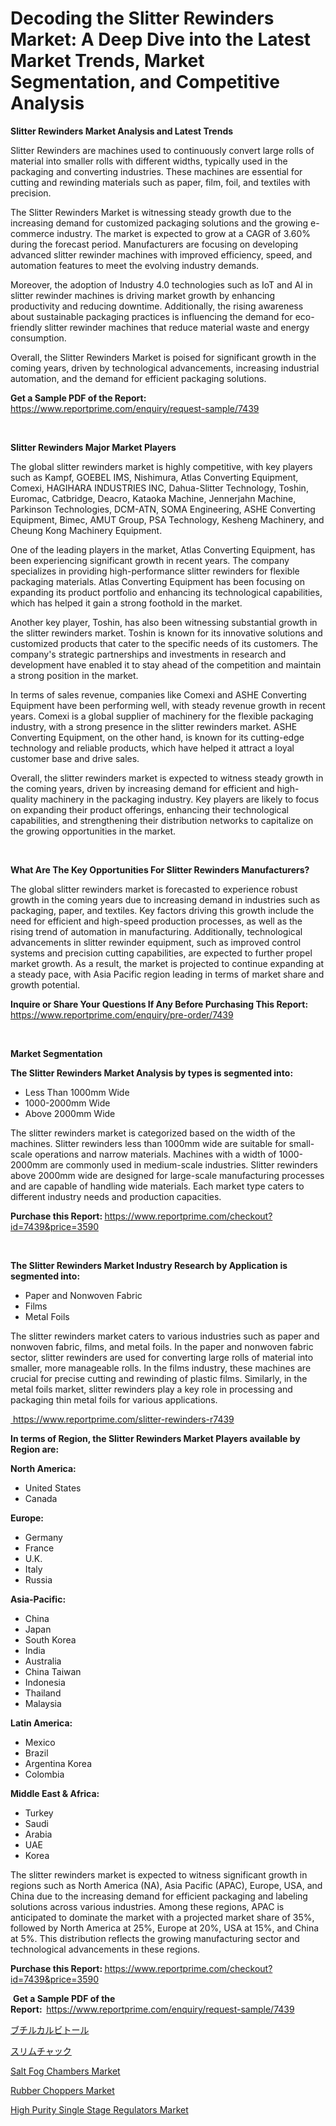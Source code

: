 <p><h1>Decoding the Slitter Rewinders Market: A Deep Dive into the Latest Market Trends, Market Segmentation, and Competitive Analysis</h1></p><p><strong>Slitter Rewinders Market Analysis and Latest Trends</strong></p>
<p><p>Slitter Rewinders are machines used to continuously convert large rolls of material into smaller rolls with different widths, typically used in the packaging and converting industries. These machines are essential for cutting and rewinding materials such as paper, film, foil, and textiles with precision.</p><p>The Slitter Rewinders Market is witnessing steady growth due to the increasing demand for customized packaging solutions and the growing e-commerce industry. The market is expected to grow at a CAGR of 3.60% during the forecast period. Manufacturers are focusing on developing advanced slitter rewinder machines with improved efficiency, speed, and automation features to meet the evolving industry demands.</p><p>Moreover, the adoption of Industry 4.0 technologies such as IoT and AI in slitter rewinder machines is driving market growth by enhancing productivity and reducing downtime. Additionally, the rising awareness about sustainable packaging practices is influencing the demand for eco-friendly slitter rewinder machines that reduce material waste and energy consumption.</p><p>Overall, the Slitter Rewinders Market is poised for significant growth in the coming years, driven by technological advancements, increasing industrial automation, and the demand for efficient packaging solutions.</p></p>
<p><strong>Get a Sample PDF of the Report:&nbsp;</strong> <a href="https://www.reportprime.com/enquiry/request-sample/7439">https://www.reportprime.com/enquiry/request-sample/7439</a></p>
<p>&nbsp;</p>
<p><strong>Slitter Rewinders Major Market Players</strong></p>
<p><p>The global slitter rewinders market is highly competitive, with key players such as Kampf, GOEBEL IMS, Nishimura, Atlas Converting Equipment, Comexi, HAGIHARA INDUSTRIES INC, Dahua-Slitter Technology, Toshin, Euromac, Catbridge, Deacro, Kataoka Machine, Jennerjahn Machine, Parkinson Technologies, DCM-ATN, SOMA Engineering, ASHE Converting Equipment, Bimec, AMUT Group, PSA Technology, Kesheng Machinery, and Cheung Kong Machinery Equipment.</p><p>One of the leading players in the market, Atlas Converting Equipment, has been experiencing significant growth in recent years. The company specializes in providing high-performance slitter rewinders for flexible packaging materials. Atlas Converting Equipment has been focusing on expanding its product portfolio and enhancing its technological capabilities, which has helped it gain a strong foothold in the market.</p><p>Another key player, Toshin, has also been witnessing substantial growth in the slitter rewinders market. Toshin is known for its innovative solutions and customized products that cater to the specific needs of its customers. The company's strategic partnerships and investments in research and development have enabled it to stay ahead of the competition and maintain a strong position in the market.</p><p>In terms of sales revenue, companies like Comexi and ASHE Converting Equipment have been performing well, with steady revenue growth in recent years. Comexi is a global supplier of machinery for the flexible packaging industry, with a strong presence in the slitter rewinders market. ASHE Converting Equipment, on the other hand, is known for its cutting-edge technology and reliable products, which have helped it attract a loyal customer base and drive sales.</p><p>Overall, the slitter rewinders market is expected to witness steady growth in the coming years, driven by increasing demand for efficient and high-quality machinery in the packaging industry. Key players are likely to focus on expanding their product offerings, enhancing their technological capabilities, and strengthening their distribution networks to capitalize on the growing opportunities in the market.</p></p>
<p>&nbsp;</p>
<p><strong>What Are The Key Opportunities For Slitter Rewinders Manufacturers?</strong></p>
<p><p>The global slitter rewinders market is forecasted to experience robust growth in the coming years due to increasing demand in industries such as packaging, paper, and textiles. Key factors driving this growth include the need for efficient and high-speed production processes, as well as the rising trend of automation in manufacturing. Additionally, technological advancements in slitter rewinder equipment, such as improved control systems and precision cutting capabilities, are expected to further propel market growth. As a result, the market is projected to continue expanding at a steady pace, with Asia Pacific region leading in terms of market share and growth potential.</p></p>
<p><strong>Inquire or Share Your Questions If Any Before Purchasing This Report:</strong> <a href="https://www.reportprime.com/enquiry/pre-order/7439">https://www.reportprime.com/enquiry/pre-order/7439</a></p>
<p>&nbsp;</p>
<p><strong>Market Segmentation</strong></p>
<p><strong>The Slitter Rewinders Market Analysis by types is segmented into:</strong></p>
<p><ul><li>Less Than 1000mm Wide</li><li>1000-2000mm Wide</li><li>Above 2000mm Wide</li></ul></p>
<p><p>The slitter rewinders market is categorized based on the width of the machines. Slitter rewinders less than 1000mm wide are suitable for small-scale operations and narrow materials. Machines with a width of 1000-2000mm are commonly used in medium-scale industries. Slitter rewinders above 2000mm wide are designed for large-scale manufacturing processes and are capable of handling wide materials. Each market type caters to different industry needs and production capacities.</p></p>
<p><strong>Purchase this Report:&nbsp;</strong><a href="https://www.reportprime.com/checkout?id=7439&price=3590">https://www.reportprime.com/checkout?id=7439&price=3590</a></p>
<p>&nbsp;</p>
<p><strong>The Slitter Rewinders Market Industry Research by Application is segmented into:</strong></p>
<p><ul><li>Paper and Nonwoven Fabric</li><li>Films</li><li>Metal Foils</li></ul></p>
<p><p>The slitter rewinders market caters to various industries such as paper and nonwoven fabric, films, and metal foils. In the paper and nonwoven fabric sector, slitter rewinders are used for converting large rolls of material into smaller, more manageable rolls. In the films industry, these machines are crucial for precise cutting and rewinding of plastic films. Similarly, in the metal foils market, slitter rewinders play a key role in processing and packaging thin metal foils for various applications.</p></p>
<p><a href="https://www.reportprime.com/slitter-rewinders-r7439">&nbsp;https://www.reportprime.com/slitter-rewinders-r7439</a></p>
<p><strong>In terms of Region, the Slitter Rewinders Market Players available by Region are:</strong></p>
<p>
    <p> <strong> North America: </strong>
        <ul>
            <li>United States</li>
            <li>Canada</li>
        </ul>
        </p> 
    <p> <strong> Europe: </strong>
        <ul>
            <li>Germany</li>
            <li>France</li>
            <li>U.K.</li>
            <li>Italy</li>
            <li>Russia</li>
        </ul>
        </p> 
    <p> <strong> Asia-Pacific: </strong>
        <ul>
            <li>China</li>
            <li>Japan</li>
            <li>South Korea</li>
            <li>India</li>
            <li>Australia</li>
            <li>China Taiwan</li>
            <li>Indonesia</li>
            <li>Thailand</li>
            <li>Malaysia</li>
        </ul>
        </p> 
    <p> <strong> Latin America: </strong>
        <ul>
            <li>Mexico</li>
            <li>Brazil</li>
            <li>Argentina Korea</li>
            <li>Colombia</li>
        </ul>
        </p> 
    <p> <strong> Middle East & Africa: </strong>
        <ul>
            <li>Turkey</li>
            <li>Saudi</li>
            <li>Arabia</li>
            <li>UAE</li>
            <li>Korea</li>
        </ul>
    </p>
    </p>
<p><p>The slitter rewinders market is expected to witness significant growth in regions such as North America (NA), Asia Pacific (APAC), Europe, USA, and China due to the increasing demand for efficient packaging and labeling solutions across various industries. Among these regions, APAC is anticipated to dominate the market with a projected market share of 35%, followed by North America at 25%, Europe at 20%, USA at 15%, and China at 5%. This distribution reflects the growing manufacturing sector and technological advancements in these regions.</p></p>
<p><strong>Purchase this Report: </strong><a href="https://www.reportprime.com/checkout?id=7439&price=3590">https://www.reportprime.com/checkout?id=7439&price=3590</a></p>
<p>&nbsp;<strong>Get a Sample PDF of the Report:&nbsp;&nbsp;</strong><a href="https://www.reportprime.com/enquiry/request-sample/7439">https://www.reportprime.com/enquiry/request-sample/7439</a></p>
<p><strong></strong></p>
<p><p><a href="https://github.com/NovaStamm2023/Market-Research-Report-List-1/blob/main/319293376470.md">ブチルカルビトール</a></p><p><a href="https://github.com/JerelSchulit20231/Market-Research-Report-List-1/blob/main/545102376471.md">スリムチャック</a></p><p><a href="https://github.com/timeliteaut/Market-Research-Report-List-2/blob/main/salt-fog-chambers-market.md">Salt Fog Chambers Market</a></p><p><a href="https://www.linkedin.com/pulse/rubber-choppers-market-research-report-reveals-latest-trends-45vxc">Rubber Choppers Market</a></p><p><a href="https://www.linkedin.com/pulse/high-purity-single-stage-regulators-market-size-evaluating-btvwc">High Purity Single Stage Regulators Market</a></p></p>